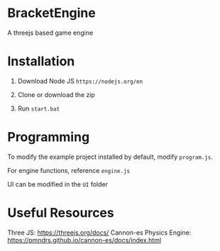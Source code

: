 # BracketEngine
A threejs based game engine

# Installation
1) Download Node JS `https://nodejs.org/en`

2) Clone or download the zip

4) Run `start.bat`


# Programming

To modify the example project installed by default, modify `program.js`.

For engine functions, reference `engine.js`

UI can be modified in the `UI` folder


# Useful Resources
Three JS: https://threejs.org/docs/
Cannon-es Physics Engine: https://pmndrs.github.io/cannon-es/docs/index.html
